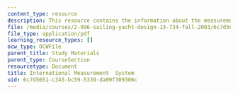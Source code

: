 ```yaml
---
content_type: resource
description: This resource contains the information about the measuremnet systems.
file: /media/courses/2-996-sailing-yacht-design-13-734-fall-2003/6c7d5651c343bc595339da09f309306c_ims_rule_book.pdf
file_type: application/pdf
learning_resource_types: []
ocw_type: OCWFile
parent_title: Study Materials
parent_type: CourseSection
resourcetype: Document
title: International Measurement  System
uid: 6c7d5651-c343-bc59-5339-da09f309306c
---
```


